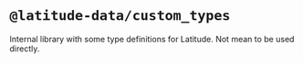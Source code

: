 # `@latitude-data/custom_types`

Internal library with some type definitions for Latitude. Not mean to be used directly.

